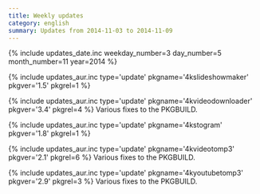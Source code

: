 ```yaml
---
title: Weekly updates
category: english
summary: Updates from 2014-11-03 to 2014-11-09
---
```


{% include updates_date.inc weekday_number=3 day_number=5 month_number=11 year=2014 %}

{% include updates_aur.inc type='update' pkgname='4kslideshowmaker' pkgver='1.5' pkgrel=1 %}

{% include updates_aur.inc type='update' pkgname='4kvideodownloader' pkgver='3.4' pkgrel=4 %}
Various fixes to the PKGBUILD.

{% include updates_aur.inc type='update' pkgname='4kstogram' pkgver='1.8' pkgrel=1 %}

{% include updates_aur.inc type='update' pkgname='4kvideotomp3' pkgver='2.1' pkgrel=6 %}
Various fixes to the PKGBUILD.

{% include updates_aur.inc type='update' pkgname='4kyoutubetomp3' pkgver='2.9' pkgrel=3 %}
Various fixes to the PKGBUILD.
